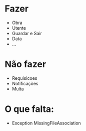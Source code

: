 Fazer
==
+ Obra
+ Utente
+ Guardar e Sair
+ Data
+ ...

Não fazer
==
+ Requisicoes
+ Notificações
+ Multa

O que falta:
==
+ Exception MissingFileAssociation
